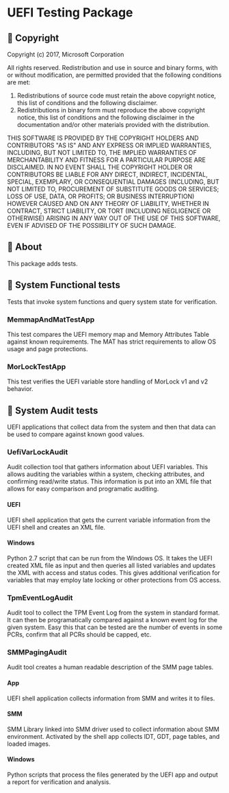 
# UEFI Testing Package
## &#x1F539; Copyright
Copyright (c) 2017, Microsoft Corporation

All rights reserved. Redistribution and use in source and binary forms, with or without modification, are permitted provided that the following conditions are met:
1. Redistributions of source code must retain the above copyright notice, this list of conditions and the following disclaimer.
2. Redistributions in binary form must reproduce the above copyright notice, this list of conditions and the following disclaimer in the documentation and/or other materials provided with the distribution.

THIS SOFTWARE IS PROVIDED BY THE COPYRIGHT HOLDERS AND CONTRIBUTORS "AS IS" AND ANY EXPRESS OR IMPLIED WARRANTIES, INCLUDING, BUT NOT LIMITED TO, THE IMPLIED WARRANTIES OF MERCHANTABILITY AND FITNESS FOR A PARTICULAR PURPOSE ARE DISCLAIMED. IN NO EVENT SHALL THE COPYRIGHT HOLDER OR CONTRIBUTORS BE LIABLE FOR ANY DIRECT, INDIRECT, INCIDENTAL, SPECIAL, EXEMPLARY, OR CONSEQUENTIAL DAMAGES (INCLUDING, BUT NOT LIMITED TO, PROCUREMENT OF SUBSTITUTE GOODS OR SERVICES; LOSS OF USE, DATA, OR PROFITS; OR BUSINESS INTERRUPTION) HOWEVER CAUSED AND ON ANY THEORY OF LIABILITY, WHETHER IN CONTRACT, STRICT LIABILITY, OR TORT (INCLUDING NEGLIGENCE OR OTHERWISE) ARISING IN ANY WAY OUT OF THE USE OF THIS SOFTWARE, EVEN IF ADVISED OF THE POSSIBILITY OF SUCH DAMAGE.

## &#x1F539; About
This package adds tests.  

## &#x1F539; System Functional tests
Tests that invoke system functions and query system state for verification.

### MemmapAndMatTestApp
This test compares the UEFI memory map and Memory Attributes Table against known
requirements.  The MAT has strict requirements to allow OS usage and page protections. 

### MorLockTestApp
This test verifies the UEFI variable store handling of MorLock v1 and v2 behavior. 

## &#x1F539; System Audit tests 
UEFI applications that collect data from the system and then that data can be used to
compare against known good values.  

### UefiVarLockAudit
Audit collection tool that gathers information about UEFI variables.  This allows
auditing the variables within a system, checking attributes, and confirming
read/write status.  This information is put into an XML file that allows for
easy comparison and programatic auditing.  
#### UEFI
UEFI shell application that gets the current variable information from the UEFI 
shell and creates an XML file. 
#### Windows
Python 2.7 script that can be run from the Windows OS.  It takes the UEFI created
XML file as input and then queries all listed variables and updates the XML with 
access and status codes.  This gives additional verification for variables that 
may employ late locking or other protections from OS access. 

###  TpmEventLogAudit
Audit tool to collect the TPM Event Log from the system in standard format.  It can
then be programatically compared against a known event log for the given system.  Easy
this that can be tested are the number of events in some PCRs, confirm that all PCRs
should be capped, etc.  

### SMMPagingAudit
Audit tool creates a human readable description of the SMM page tables.
#### App
UEFI shell application collects information from SMM and writes it to files.
#### SMM
SMM Library linked into SMM driver used to collect information about SMM environment.  Activated by the shell app collects IDT, GDT, page tables, and loaded images.
#### Windows
Python scripts that process the files generated by the UEFI app and output a report for verification and analysis.